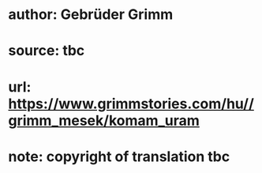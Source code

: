 # author: Gebrüder Grimm
# source: tbc
# url: https://www.grimmstories.com/hu//grimm_mesek/komam_uram
# note: copyright of translation tbc



